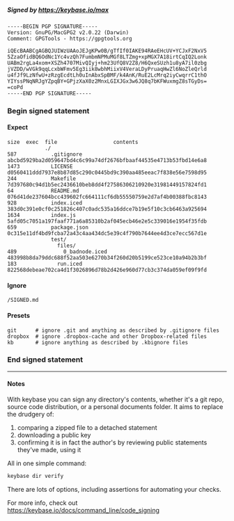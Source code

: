 ##### Signed by https://keybase.io/max
```
-----BEGIN PGP SIGNATURE-----
Version: GnuPG/MacGPG2 v2.0.22 (Darwin)
Comment: GPGTools - https://gpgtools.org

iQEcBAABCgAGBQJUIWzUAAoJEJgKPw0B/gTfIf0IAKE94RAeEHcUV+YCJxF2NxV5
5ZzaOfidBQ6OdNc1Yc4vzQh7FumbmNPMuMGf8LTZmg+xpMGX7A18irtCqIQ2Lonk
UABm2rgLa4xom+XSZh4707MivQIyj+hm23UfQ8V2Z8/H6QxeSUzh1u8yA7il0zbg
jVZDD/wVGk9qqLcxbWFmv5Eg3iik8wbhMiixV4VeraLDyPruaqHwZl6NoZleQrld
u4fJf9LzNfwU+zRzgEcdtLh0uInAbxSpBMF/k4AnK/RuE2LcMrq2iyCwqrrC1thO
YIYssPNqNRJgYZpqBY+GPjzXaX0z2MnxLGIXJGx3w6JQ8q7bKFWuxmgZ8sTGyDs=
=coPd
-----END PGP SIGNATURE-----

```

<!-- END SIGNATURES -->

### Begin signed statement 

#### Expect

```
size  exec  file                  contents                                                        
            ./                                                                                    
587           .gitignore          abcbd5929ba2d059647bd4c6c99a74df2676bfbaaf44535e4713b53fbd14e6a8
1473          LICENSE             d0560411ddd7937e8b87d85c290c0445bd9c390aa485eeac7f838e56e7598d95
244           Makefile            7d397680c94d1b5ec2436610beb8dd4f27586306210920e31981449157824fd1
64            README.md           076d41de237604bcc439602fc664111cf6db55550759e2d7af4b00388fbc8143
928           index.iced          383d0c391e0cf0c251826c407c0adc535a16ddce7b19e5f10c3cb6463a925694
1634          index.js            5afd05c7051a197faaf771a6a85310b2af045ecb46e2e5c339016e1954f35fdb
659           package.json        0c315e11df4bd9fcba72a43c4aa434dc5e39c4f790b7644ee4d3ce7ecc567d1e
              test/                                                                               
                files/                                                                            
489               0_badnode.iced  483998b8da79ddc688f52aa503e6270b34f260d20b5199ce523ce10a94b2b3bf
183             run.iced          822568debeae702ca4d1f3026896d78b2d426e960d77cb3c374da059ef09f9fd
```

#### Ignore

```
/SIGNED.md
```

#### Presets

```
git      # ignore .git and anything as described by .gitignore files
dropbox  # ignore .dropbox-cache and other Dropbox-related files    
kb       # ignore anything as described by .kbignore files          
```

<!-- summarize version = 0.0.9 -->

### End signed statement

<hr>

#### Notes

With keybase you can sign any directory's contents, whether it's a git repo,
source code distribution, or a personal documents folder. It aims to replace the drudgery of:

  1. comparing a zipped file to a detached statement
  2. downloading a public key
  3. confirming it is in fact the author's by reviewing public statements they've made, using it

All in one simple command:

```bash
keybase dir verify
```

There are lots of options, including assertions for automating your checks.

For more info, check out https://keybase.io/docs/command_line/code_signing